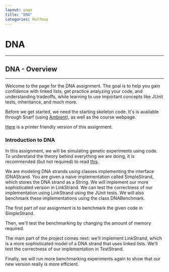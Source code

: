```yaml
---
layout: page
title: "DNA"
categories: Huffman
---
```

# DNA
---

## DNA - Overview
---

Welcome to the page for the DNA assignment. The goal is to help you gain confidence with linked lists, get practice analyzing your code, and understanding tradeoffs, while learning to use important concepts like JUnit tests, inheritance, and much more.

Before we get started, we need the starting skeleton code. It's is available through Snarf (using [Ambient](https://www.cs.duke.edu/csed/ambient/)), as well as the course webpage.

[Here](/dna/printer-friendly) is a printer friendly version of this assignment.

### Introduction to DNA

In this assignment, we will be simulating genetic experiments using code. To understand the theory behind everything we are doing, it is recommended (but not required) to read [this](/theory).

We are modeling DNA strands using classes implementing the interface IDNAStrand. You are given a naive implementation called SimpleStrand, which stores the DNA strand as a String. We will implement our more sophisticated version in LinkStrand. We can test the correctness of our implementation using LinkStrand using the JUnit tests. We will also benchmark these implementations using the class DNABenchmark.

The first part of our assignment is to benchmark the given code in SimpleStrand.

Then, we'll test the benchmarking by changing the amount of memory required.

The main part of the project comes next: we'll implement LinkStrand, which is a more sophisticated model of a DNA strand that uses linked lists. We'll test the correctness of our implementation in TestStrand.

Finally, we will run more benchmarking experiments again to show that our new version really is more efficient.


